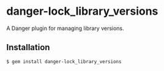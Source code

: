 # danger-lock_library_versions

A Danger plugin for managing library versions.

## Installation

    $ gem install danger-lock_library_versions

